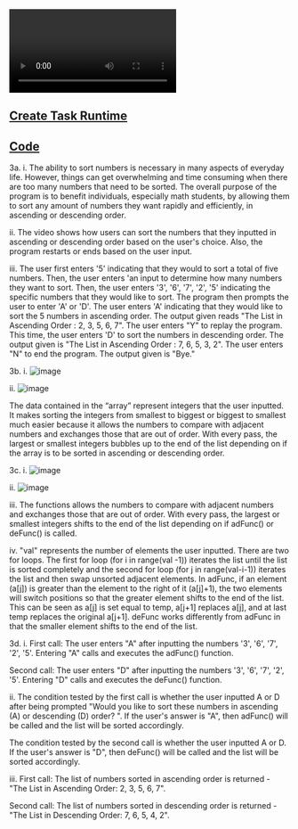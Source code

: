   <div id="video_wrapper">
    <video autoplay loop>
        <source src="https://drive.google.com/uc?export=view&id=1kAw4XIS3JH_cpTHGMRsV0mwl7dcFz2wq" type="video/mp4">
    </video>
  </div>


## [Create Task Runtime](https://youtu.be/Y6Ip-XqajaI)
## [Code](https://github.com/gigiguan/gigiguan.github.io/blob/main/src/create.py)
3a.
i. The ability to sort numbers is necessary in many aspects of everyday life. However, things can get overwhelming and time consuming when there are too many numbers that need to be sorted. The overall purpose of the program is to benefit individuals, especially math students, by allowing them to sort any amount of numbers they want rapidly and efficiently, in ascending or descending order. 

ii. The video shows how users can sort the numbers that they inputted in ascending or descending order based on the user's choice. Also, the program restarts or ends based on the user input.

iii. The user first enters '5' indicating that they would to sort a total of five numbers. Then, the user enters 'an input to determine how many numbers they want to sort. Then, the user enters '3', '6', '7', '2', '5' indicating the specific numbers that they would like to sort. The program then prompts the user to enter 'A' or 'D'. The user enters 'A' indicating that they would like to sort the 5 numbers in ascending order. The output given reads "The List in Ascending Order : 2, 3, 5, 6, 7". The user enters "Y" to replay the program. This time, the user enters 'D' to sort the numbers in descending order. The output given is "The List in Ascending Order : 7, 6, 5, 3, 2". The user enters "N" to end the program. The output given is "Bye."

3b. 
i. 
![image](https://user-images.githubusercontent.com/89219495/155937154-d511d67c-ff72-4f65-b787-6ebdca129bd8.png)

ii. 
![image](https://user-images.githubusercontent.com/89219495/155937108-e6ffaf59-ef5e-4931-89c3-58b5e91c3db0.png)

The data contained in the “array” represent integers that the user inputted. It makes sorting the integers from smallest to biggest or biggest to smallest much easier because it allows the numbers to compare with adjacent numbers and exchanges those that are out of order. With every pass, the largest or smallest integers bubbles up to the end of the list depending on if the array is to be sorted in ascending or descending order. 


3c.
i. 
![image](https://user-images.githubusercontent.com/89219495/155937082-0be23b54-e195-4edf-8b70-79c97371fe35.png)

ii. 
![image](https://user-images.githubusercontent.com/89219495/155937203-197a91fd-a64b-47cb-80f8-0558d5c6973d.png)

iii. The functions allows the numbers to compare with adjacent numbers and exchanges those that are out of order. With every pass, the largest or smallest integers shifts to the end of the list depending on if adFunc() or deFunc() is called.

iv. "val" represents the number of elements the user inputted. There are two for loops. The first for loop (for i in range(val -1)) iterates the list until the list is sorted completely and the second for loop (for j in range(val-i-1)) iterates the list and then swap unsorted adjacent elements. In adFunc, if an element (a[j]) is greater than the element to the right of it (a[j]+1), the two elements will switch positions so that the greater element shifts to the end of the list. This can be seen as a[j] is set equal to temp, a[j+1] replaces a[j], and at last temp replaces the original a[j+1]. deFunc works differently from adFunc in that the smaller element shifts to the end of the list.

3d.
i. 
First call: The user enters "A" after inputting the numbers '3', '6', '7', '2', '5'. Entering "A" calls and executes the adFunc() function.

Second call: The user enters "D" after inputting the numbers '3', '6', '7', '2', '5'. Entering "D" calls and executes the deFunc() function. 

ii. 
The condition tested by the first call is whether the user inputted A or D after being prompted "Would you like to sort these numbers in ascending (A) or descending (D) order? ". If the user's answer is "A", then adFunc() will be called and the list will be sorted accordingly.

The condition tested by the second call is whether the user inputted A or D. If the user's answer is "D", then deFunc() will be called and the list will be sorted accordingly.

iii.
First call: The list of numbers sorted in ascending order is returned - "The List in Ascending Order: 2, 3, 5, 6, 7".

Second call: The list of numbers sorted in descending order is returned - "The List in Descending Order: 7, 6, 5, 4, 2".
